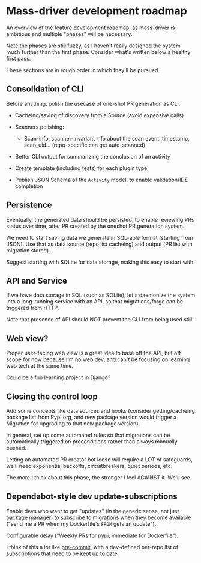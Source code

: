 # Mass-driver development roadmap

An overview of the feature development roadmap, as mass-driver is ambitious and
multiple "phases" will be necessary.

Note the phases are still fuzzy, as I haven't really designed the system much
further than the first phase. Consider what's written below a healthy first
pass.

These sections are in rough order in which they'll be pursued.

## Consolidation of CLI

Before anything, polish the usecase of one-shot PR generation as CLI.

- Cacheing/saving of discovery from a Source (avoid expensive calls)
- Scanners polishing:
  - Scan-info: scanner-invariant info about the scan event: timestamp,
    scan_uid... (repo-specific can get auto-scanned)

- Better CLI output for summarizing the conclusion of an activity
- Create template (including tests) for each plugin type

- Publish JSON Schema of the `Activity` model, to enable validation/IDE
  completion

## Persistence

Eventually, the generated data should be persisted, to enable reviewing PRs
status over time, after PR created by the oneshot PR generation system.

We need to start saving data we generate in SQL-able format (starting from
JSON). Use that as data source (repo list cacheing) and output (PR list with
migration stored).

Suggest starting with SQLite for data storage, making this easy to start with.

## API and Service

If we have data storage in SQL (such as SQLite), let's daemonize the system into
a long-running service with an API, so that migrations/forge can be triggered
from HTTP.

Note that presence of API should NOT prevent the CLI from being used still.

## Web view?

Proper user-facing web view is a great idea to base off the API, but off scope
for now because I'm no web dev, and can't be focusing on learning web tech at
the same time.

Could be a fun learning project in Django?

## Closing the control loop

Add some concepts like data sources and hooks (consider getting/cacheing package
list from Pypi.org, and new package version would trigger a Migration for
upgrading to that new package version).

In general, set up some automated rules so that migrations can be automatically
triggered on preconditions rather than always manually pushed.

Letting an automated PR creator bot loose will require a LOT of safeguards,
we'll need exponential backoffs, circuitbreakers, quiet periods, etc.

The more I think about this phase, the stronger I feel AGAINST it. We'll see.

## Dependabot-style dev update-subscriptions

Enable devs who want to get "updates" (in the generic sense, not just package
manager) to subscribe to migrations when they become available ("send me a PR
when my Dockerfile's `FROM` gets an update").

Configurable delay ("Weekly PRs for pypi, immediate for Dockerfile").

I think of this a lot like [pre-commit](https://pre-commit.com), with a
dev-defined per-repo list of subscriptions that need to be kept up to date.
